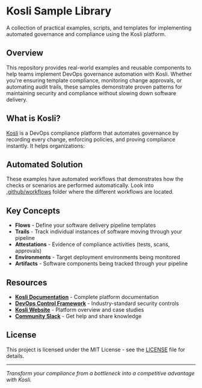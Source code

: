 # Kosli Sample Library

A collection of practical examples, scripts, and templates for implementing automated governance and compliance using the Kosli platform.

## Overview

This repository provides real-world examples and reusable components to help teams implement DevOps governance automation with Kosli. Whether you're ensuring template compliance, monitoring change approvals, or automating audit trails, these samples demonstrate proven patterns for maintaining security and compliance without slowing down software delivery.

## What is Kosli?

[Kosli](https://www.kosli.com/) is a DevOps compliance platform that automates governance by recording every change, enforcing policies, and proving compliance instantly. It helps organizations:

## Automated Solution

These examples have automated workflows that demonstrates how the checks or scenarios are performed automatically. Look into [.github/workflows](.github/workflows) folder where the different workflows are located.

## Key Concepts

- **Flows** - Define your software delivery pipeline templates
- **Trails** - Track individual instances of software moving through your pipeline
- **Attestations** - Evidence of compliance activities (tests, scans, approvals)
- **Environments** - Target deployment environments being monitored
- **Artifacts** - Software components being tracked through your pipeline

## Resources

- **[Kosli Documentation](https://docs.kosli.com/)** - Complete platform documentation
- **[DevOps Control Framework](https://sdlc.kosli.com/)** - Industry-standard security controls
- **[Kosli Website](https://www.kosli.com/)** - Platform overview and case studies
- **[Community Slack](https://www.kosli.com/community/)** - Get help and share knowledge

## License

This project is licensed under the MIT License - see the [LICENSE](LICENSE) file for details.

---

*Transform your compliance from a bottleneck into a competitive advantage with Kosli.*